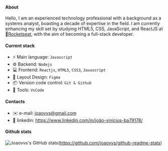 #### About
Hello, I am an experienced technology professional with a background as a systems analyst, boasting a decade of expertise in the field. I am currently enhancing my skill set by studying HTML5, CSS, JavaScript, and ReactJS at 🚀[Rocketseat](https://rocketseat.com.br/), with the aim of becoming a full-stack developer.

 

#### Current stack
- ⚡ Main language: `Javascript`
- ⚙️ Backend: `Nodejs`
- 💻 Frontend: `Reactjs`, `HTML5`, `CSS3`, `Javascript`
- 🎨 Layout Design: `Figma`
- 📦️ Version code control: `Git & Github`
- 🔧 Tools: `VsCode`

#### Contacts
- ✉️ e-mail: joaovvs@gmail.com
- 👤 linkedin: https://www.linkedin.com/in/joão-vinícius-ba79178/

#### Github stats
![Joaovvs's GitHub stats](https://github-readme-stats-2s6kohm2z-joao-vinicius-projects.vercel.app/api?username=joaovvs&theme=dark)(https://github.com/joaovvs/github-readme-stats)

